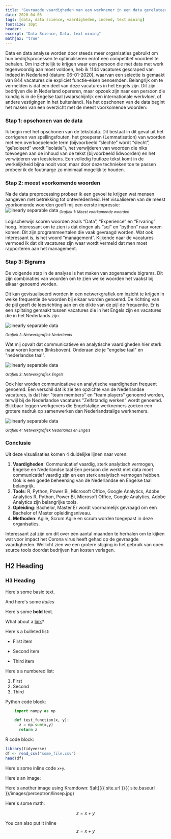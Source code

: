 ```yaml
---
title: "Gevraagde vaardigheden van een werknemer in een data gerelateerde functie"
date: 2020-04-05
tags: [data, data science, vaardigheden, indeed, text mining]
fontsize: 10pt
header:
excerpt: "Data Science, Data, text mining"
mathjax: "true"
---
```

Data en data analyse worden door steeds meer organisaties gebruikt om hun bedrijfsprocessen te optimaliseren en/of een competitief voordeel te behalen. Om inzichtelijk te krijgen waar een persoon die met data met werk tegenwoordig aan moet voldoen, heb ik 1144 vacatures gescraped van Indeed in Nederland (datum: 06-01-2020), waarvan een selectie is gemaakt van 844 vacatures die expliciet functie-eisen benoemden. Belangrijk om te vermelden is dat een deel van deze vacatures in het Engels zijn. Dit zijn bedrijven die in Nederland opereren, maar opzoek zijn naar een persoon die kundig is in de Engelse taal (waarschijnlijk een internationale werkvloer, of andere vestigingen in het buitenland). Na het opschonen van de data begint het maken van een overzicht met de meest voorkomende woorden:

### Stap 1: opschonen van de data
Ik begin met het opschonen van de tekstdata. Dit bestaat in dit geval uit het corrigeren van spellingsfouten, het groeperen (Lemmatisation) van woorden met een overkoepelende term (bijvoorbeeld “slechte” wordt “slecht”, “geïsoleerd” wordt “isolatie”), het verwijderen van woorden die niks toevoegen aan de inhoud van de tekst (bijvoorbeeld lidwoorden) en het verwijderen van leestekens. Een volledig foutloze tekst komt in de werkelijkheid bijna nooit voor, maar door deze technieken toe te passen probeer ik de foutmarge zo minimaal mogelijk te houden.

### Stap 2: meest voorkomende woorden
Na de data preprocessing probeer ik een gevoel te krijgen wat mensen aangeven met betrekking tot ontevredenheid. Het visualiseren van de meest voorkomende woorden geeft mij een eerste impressie:
<img src="{{ site.url }}{{ site.baseurl }}/images/Meeste_woorden.png" alt="linearly separable data">
<sub>*Grafiek 1: Meest voorkomende woorden*</sub>

Logischerwijs scoren woorden zoals “Data”, “Experience” en “Ervaring” hoog. Interessant om te zien is dat dingen als “sql” en “python” naar voren komen. Dit zijn programmeertalen die vaak gevraagd worden. Wat ook interessant is, is het woord “management”. Kijkende naar de vacatures vermoed ik dat dit vacatures zijn waar wordt vermeld dat men moet rapporteren aan het management. 

### Stap 3: Bigrams
De volgende stap in de analyse is het maken van zogenaamde bigrams. Dit zijn combinaties van woorden om te zien welke woorden het vaakst bij elkaar genoemd worden.  

Dit kan gevisualiseerd worden in een netwerkgrafiek om inzicht te krijgen in welke frequentie de woorden bij elkaar worden genoemd. De richting van de pijl geeft de leesrichting aan en de dikte van de pijl de frequentie. Er is een splitsing gemaakt tussen vacatures die in het Engels zijn en vacatures die in het Nederlands zijn. 

<img src="{{ site.url }}{{ site.baseurl }}/images/netwerk NL.png" alt="linearly separable data">

<sub>*Grafiek 2: Netwerkgrafiek Nederlands* </sub>

Wat mij opvalt dat communicatieve en analytische vaardigheden hier sterk naar voren komen (linksboven). Onderaan zie je "engelse taal" en "nederlandse taal". 

<img src="{{ site.url }}{{ site.baseurl }}/images/Netwerk_ENG.png" alt="linearly separable data">

<sub> *Grafiek 3: Netwerkgrafiek Engels* </sub>

Ook hier worden communicatieve en analytische vaardigheden frequent genoemd. Een verschil dat ik zie ten opzichte van de Nederlandse vacatures, is dat hier "team members" en "team players" genoemd worden, terwijl bij de Nederlandse vacatures "Zelfstandig werken" wordt genoemd. Blijkbaar leggen werkgevers die Engelstalige werknemers zoeken een grotere nadruk op samenwerken dan Nederlandstalige werknemers. 

<img src="{{ site.url }}{{ site.baseurl }}/images/netwerk.png" alt="linearly separable data">

<sub>*Grafiek 4: Netwerkgrafiek Nederlands en Engels* </sub>

### Conclusie
Uit deze visualisaties komen 4 duidelijke lijnen naar voren:

1. **Vaardigheden**: Communicatief vaardig, sterk analytisch vermogen, Engelse en Nederlandse taal
Een persoon die werkt met data moet communicatief vaardig zijn en een sterk analytisch vermogen hebben. Ook is een goede beheersing van de Nederlandse en Engelse taal belangrijk. 
2. **Tools**: R, Python, Power Bi, Microsoft Office, Google Analytics, Adobe Analytics
R, Python, Power Bi, Microsoft Office, Google Analytics, Adobe Analytics zijn belangrijke tools.
3. **Opleiding**: Bachelor, Master
Er wordt voornamelijk gevraagd om een Bachelor of Master opleidingsniveau.
4. **Methoden**: Agile, Scrum
Agile en scrum worden toegepast in deze organisaties. 

Interessant zal zijn om dit over een aantal maanden te herhalen om te kijken wat voor impact het Corona virus heeft gehad op de gevraagde vaardigheden. Wellicht zien we een grotere stijging in het gebruik van open source tools doordat bedrijven hun kosten verlagen. 












## H2 Heading

### H3 Heading

Here's some basic text.

And here's some *italics*

Here's some **bold** text.

What about a [link](https://github.com/dataoptimal)?


Here's a bulleted list:
* First item
+ Second item
- Third item

Here's a numbered list:
1. First
2. Second
3. Third

Python code block:
```python
    import numpy as np

    def test_function(x, y):
      z = np.sum(x,y)
      return z
```

R code block:
```r
library(tidyverse)
df <- read_csv("some_file.csv")
head(df)
```

Here's some inline code `x+y`.

Here's an image:

Here's another image using Kramdown:
![alt]({{ site.url }}{{ site.baseurl }}/images/perceptron/linsep.jpg)

Here's some math:

$$z=x+y$$

You can also put it inline $$z=x+y$$
